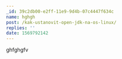 ```yaml
---
_id: 39c2db00-e2ff-11e9-9d4b-07c4447f634c
name: hghgh
post: /kak-ustanovit-open-jdk-na-os-linux/
replies: ''
date: 1569792142
---
```

ghfghgfv
